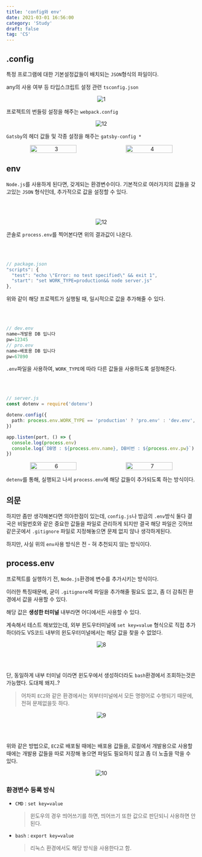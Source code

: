 ```yaml
---
title: 'config와 env'
date: 2021-03-01 16:56:00
category: 'Study'
draft: false
tag: 'CS'
---
```


## .config

특정 프로그램에 대한 기본설정값들이 배치되는 `JSON`형식의 파일이다.

any의 사용 여부 등 타입스크립트 설정 관련 `tsconfig.json`

<div style="text-align : center">
  <img src="/img/2021/03/01/1.PNG?raw=true" alt="1">
</div>

프로젝트의 번들링 설정을 해주는 `webpack.config`

<div style="text-align : center">
  <img src="/img/2021/03/01/2.PNG?raw=true" alt="12">
</div>

`Gatsby`의 헤더 값들 및 각종 설정을 해주는 `gatsby-config *`

<div style="text-align : center; display : flex;">
  <img style="display : inlne-block; width : 49.5%; margin-right : 1%;" src="/img/2021/03/01/3.PNG?raw=true" alt="3">
  <img style="display : inlne-block; width : 49.5%;" src="/img/2021/03/01/4.PNG?raw=true" alt="4">
</div>

## env

`Node.js`를 사용하게 된다면, 갖게되는 환경변수이다. 기본적으로 여러가지의 값들을 갖고있는 `JSON` 형식인데, 추가적으로 값을 설정할 수 있다.

<br><br>

<div style="text-align : center">
  <img src="/img/2021/03/01/5.PNG?raw=true" alt="12">
</div>

콘솔로 `process.env`를 찍어본다면 위의 결과값이 나온다.

<br><br>

```ts
// package.json
"scripts": {
  "test": "echo \"Error: no test specified\" && exit 1",
  "start": "set WORK_TYPE=production&& node server.js"
},
```

위와 같이 해당 프로젝트가 실행될 때, 일시적으로 값을 추가해줄 수 있다.

<br><br>

```ts
// dev.env
name=개발용 DB 입니다
pw=12345
// pro.env
name=배포용 DB 입니다
pw=67890
```

`.env`파일을 사용하여, `WORK_TYPE`에 따라 다른 값들을 사용하도록 설정해준다.

<br><br>

```ts
// server.js
const dotenv = require('dotenv')

dotenv.config({
  path: process.env.WORK_TYPE == 'production' ? 'pro.env' : 'dev.env',
})

app.listen(port, () => {
  console.log(process.env)
  console.log(`DB명 : ${process.env.name}, DB비번 : ${process.env.pw}`)
})
```

<div style="text-align : center; display : flex;">
  <img style="display : inlne-block; width : 49.5%; margin-right : 1%;" src="/img/2021/03/01/6.PNG?raw=true" alt="6">
  <img style="display : inlne-block; width : 49.5%;" src="/img/2021/03/01/7.PNG?raw=true" alt="7">
</div>

`detenv`를 통해, 실행되고 나서 `process.env`에 해당 값들이 추가되도록 하는 방식이다.

## 의문

하지만 좀만 생각해본다면 의아한점이 있는데, `config.js`나 방금의 `.env`방식 둘다 결국은 비밀번호와 같은 중요한 값들을 파일로 관리하게 되지만 결국 해당 파일은 깃허브 같은곳에서 `.gitignore` 파일로 지정해놓으면 문제 없지 않나 생각하게된다.

하지만, 사실 위의 `env`사용 방식은 전 - 혀 추천되지 않는 방식이다.

## process.env

프로젝트를 실행하기 전, `Node.js`환경에 변수를 추가시키는 방식이다.

이러한 특징때문에, 굳이 `.gitignore`에 파일을 추가해줄 필요도 없고, 좀 더 감춰진 환경에서 값을 사용할 수 있다.

해당 값은 **생성한 터미널** 내부라면 어디에서든 사용할 수 있다.

계속해서 테스트 해보았는데, 외부 윈도우터미널에 `set key=value` 형식으로 직접 추가 하더라도 VS코드 내부의 윈도우터미널에서는 해당 값을 찾을 수 없었다.

<div style="text-align : center">
  <img src="/img/2021/03/01/8.PNG?raw=true" alt="8">
</div>

<br><br>

단, 동일하게 내부 터미널 이라면 윈도우에서 생성하더라도 `bash`환경에서 조회하는것은 가능했다. 도대체 왜지..?

> 어차피 `EC2`와 같은 환경에서는 외부터미널에서 모든 명령어로 수행되기 때문에, 전혀 문제없을듯 하다.

<div style="text-align : center">
  <img src="/img/2021/03/01/9.PNG?raw=true" alt="9">
</div>

<br><br>

위와 같은 방법으로, `EC2`로 배포될 때에는 배포용 값들을, 로컬에서 개발용으로 사용할 때에는 개발용 값들을 따로 저장해 놓으면 파일도 필요하지 않고 좀 더 노출을 막을 수 있다.

<div style="text-align : center">
  <img src="/img/2021/03/01/10.PNG?raw=true" alt="10">
</div>

### 환경변수 등록 방식

- `CMD` : `set key=value`
  > 윈도우의 경우 띄어쓰기를 하면, 띄어쓰기 또한 값으로 판단되니 사용하면 안된다.
- `bash` : `export key=value`
  > 리눅스 환경에서도 해당 방식을 사용한다고 함.

